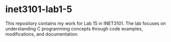 # inet3101-lab1-5

This repository contains my work for Lab 15 in INET3101. The lab focuses on understanding C programming concepts through code examples, modifications, and documentation.
